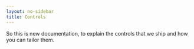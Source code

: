 ```yaml
---
layout: no-sidebar
title: Controls 
---
```


So this is new documentation, to explain the controls that we ship and how you can tailor them.



